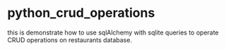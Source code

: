 # python_crud_operations
this is demonstrate how to use sqlAlchemy with sqlite queries to operate CRUD operations on restaurants database.
